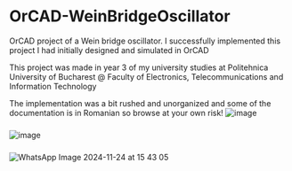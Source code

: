 # OrCAD-WeinBridgeOscillator
OrCAD project of a Wein bridge oscillator. I successfully implemented this project I had initially designed and simulated in OrCAD

This project was made in year 3 of my university studies at Politehnica University of Bucharest @ Faculty of Electronics, Telecommunications and Information Technology

The implementation was a bit rushed and unorganized and some of the documentation is in Romanian so browse at your own risk!
![image](https://github.com/user-attachments/assets/296b9844-e15e-4c6a-9e9c-f553665b4454)
###
###
###
![image](https://github.com/user-attachments/assets/03534c3c-6f93-47f6-aef0-8c7ca2ac950c)
###
###
###
![WhatsApp Image 2024-11-24 at 15 43 05](https://github.com/user-attachments/assets/82b4eaff-b0b7-48e6-81e8-17bea1ac6a99)





